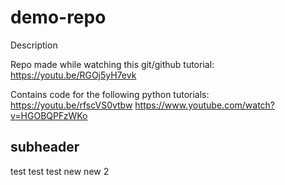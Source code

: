 # demo-repo
Description

Repo made while watching this git/github tutorial: https://youtu.be/RGOj5yH7evk

Contains code for the following python tutorials: https://youtu.be/rfscVS0vtbw  https://www.youtube.com/watch?v=HGOBQPFzWKo

## subheader

test test test new 
new 2
